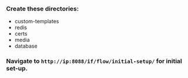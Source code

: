### Create these directories:
* custom-templates
* redis
* certs
* media
* database
### Navigate to `http://ip:8088/if/flow/initial-setup/` for initial set-up. 



